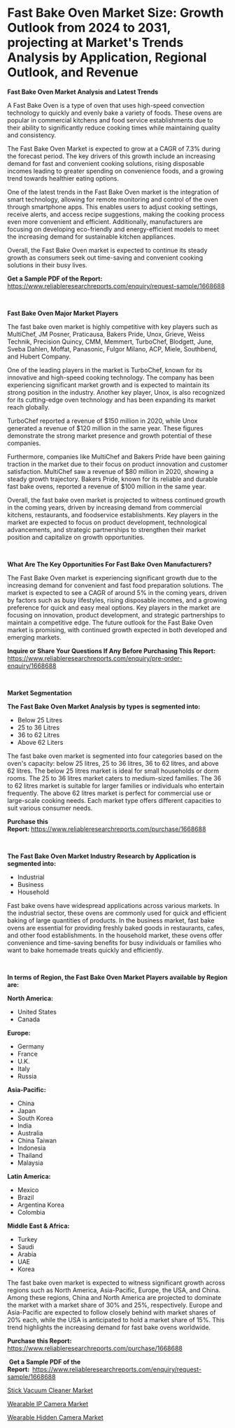 <p><h1>Fast Bake Oven Market Size: Growth Outlook from 2024 to 2031, projecting at Market's Trends Analysis by Application, Regional Outlook, and Revenue</h1></p><p><strong>Fast Bake Oven Market Analysis and Latest Trends</strong></p>
<p><p>A Fast Bake Oven is a type of oven that uses high-speed convection technology to quickly and evenly bake a variety of foods. These ovens are popular in commercial kitchens and food service establishments due to their ability to significantly reduce cooking times while maintaining quality and consistency. </p><p>The Fast Bake Oven Market is expected to grow at a CAGR of 7.3% during the forecast period. The key drivers of this growth include an increasing demand for fast and convenient cooking solutions, rising disposable incomes leading to greater spending on convenience foods, and a growing trend towards healthier eating options.</p><p>One of the latest trends in the Fast Bake Oven market is the integration of smart technology, allowing for remote monitoring and control of the oven through smartphone apps. This enables users to adjust cooking settings, receive alerts, and access recipe suggestions, making the cooking process even more convenient and efficient. Additionally, manufacturers are focusing on developing eco-friendly and energy-efficient models to meet the increasing demand for sustainable kitchen appliances.</p><p>Overall, the Fast Bake Oven market is expected to continue its steady growth as consumers seek out time-saving and convenient cooking solutions in their busy lives.</p></p>
<p><strong>Get a Sample PDF of the Report:&nbsp;</strong> <a href="https://www.reliableresearchreports.com/enquiry/request-sample/1668688">https://www.reliableresearchreports.com/enquiry/request-sample/1668688</a></p>
<p>&nbsp;</p>
<p><strong>Fast Bake Oven Major Market Players</strong></p>
<p><p>The fast bake oven market is highly competitive with key players such as MultiChef, JM Posner, Praticausa, Bakers Pride, Unox, Grieve, Weiss Technik, Precision Quincy, CMM, Memmert, TurboChef, Blodgett, June, Sveba Dahlen, Moffat, Panasonic, Fulgor Milano, ACP, Miele, Southbend, and Hubert Company. </p><p>One of the leading players in the market is TurboChef, known for its innovative and high-speed cooking technology. The company has been experiencing significant market growth and is expected to maintain its strong position in the industry. Another key player, Unox, is also recognized for its cutting-edge oven technology and has been expanding its market reach globally.</p><p>TurboChef reported a revenue of $150 million in 2020, while Unox generated a revenue of $120 million in the same year. These figures demonstrate the strong market presence and growth potential of these companies.</p><p>Furthermore, companies like MultiChef and Bakers Pride have been gaining traction in the market due to their focus on product innovation and customer satisfaction. MultiChef saw a revenue of $80 million in 2020, showing a steady growth trajectory. Bakers Pride, known for its reliable and durable fast bake ovens, reported a revenue of $100 million in the same year.</p><p>Overall, the fast bake oven market is projected to witness continued growth in the coming years, driven by increasing demand from commercial kitchens, restaurants, and foodservice establishments. Key players in the market are expected to focus on product development, technological advancements, and strategic partnerships to strengthen their market position and capitalize on growth opportunities.</p></p>
<p>&nbsp;</p>
<p><strong>What Are The Key Opportunities For Fast Bake Oven Manufacturers?</strong></p>
<p><p>The Fast Bake Oven market is experiencing significant growth due to the increasing demand for convenient and fast food preparation solutions. The market is expected to see a CAGR of around 5% in the coming years, driven by factors such as busy lifestyles, rising disposable incomes, and a growing preference for quick and easy meal options. Key players in the market are focusing on innovation, product development, and strategic partnerships to maintain a competitive edge. The future outlook for the Fast Bake Oven market is promising, with continued growth expected in both developed and emerging markets.</p></p>
<p><strong>Inquire or Share Your Questions If Any Before Purchasing This Report:</strong> <a href="https://www.reliableresearchreports.com/enquiry/pre-order-enquiry/1668688">https://www.reliableresearchreports.com/enquiry/pre-order-enquiry/1668688</a></p>
<p>&nbsp;</p>
<p><strong>Market Segmentation</strong></p>
<p><strong>The Fast Bake Oven Market Analysis by types is segmented into:</strong></p>
<p><ul><li>Below 25 Litres</li><li>25 to 36 Litres</li><li>36 to 62 Litres</li><li>Above 62 Liters</li></ul></p>
<p><p>The fast bake oven market is segmented into four categories based on the oven's capacity: below 25 litres, 25 to 36 litres, 36 to 62 litres, and above 62 litres. The below 25 litres market is ideal for small households or dorm rooms. The 25 to 36 litres market caters to medium-sized families. The 36 to 62 litres market is suitable for larger families or individuals who entertain frequently. The above 62 litres market is perfect for commercial use or large-scale cooking needs. Each market type offers different capacities to suit various consumer needs.</p></p>
<p><strong>Purchase this Report:&nbsp;</strong><a href="https://www.reliableresearchreports.com/purchase/1668688">https://www.reliableresearchreports.com/purchase/1668688</a></p>
<p>&nbsp;</p>
<p><strong>The Fast Bake Oven Market Industry Research by Application is segmented into:</strong></p>
<p><ul><li>Industrial</li><li>Business</li><li>Household</li></ul></p>
<p><p>Fast bake ovens have widespread applications across various markets. In the industrial sector, these ovens are commonly used for quick and efficient baking of large quantities of products. In the business market, fast bake ovens are essential for providing freshly baked goods in restaurants, cafes, and other food establishments. In the household market, these ovens offer convenience and time-saving benefits for busy individuals or families who want to bake homemade treats quickly and efficiently.</p></p>
<p>&nbsp;</p>
<p><strong>In terms of Region, the Fast Bake Oven Market Players available by Region are:</strong></p>
<p>
    <p> <strong> North America: </strong>
        <ul>
            <li>United States</li>
            <li>Canada</li>
        </ul>
        </p> 
    <p> <strong> Europe: </strong>
        <ul>
            <li>Germany</li>
            <li>France</li>
            <li>U.K.</li>
            <li>Italy</li>
            <li>Russia</li>
        </ul>
        </p> 
    <p> <strong> Asia-Pacific: </strong>
        <ul>
            <li>China</li>
            <li>Japan</li>
            <li>South Korea</li>
            <li>India</li>
            <li>Australia</li>
            <li>China Taiwan</li>
            <li>Indonesia</li>
            <li>Thailand</li>
            <li>Malaysia</li>
        </ul>
        </p> 
    <p> <strong> Latin America: </strong>
        <ul>
            <li>Mexico</li>
            <li>Brazil</li>
            <li>Argentina Korea</li>
            <li>Colombia</li>
        </ul>
        </p> 
    <p> <strong> Middle East & Africa: </strong>
        <ul>
            <li>Turkey</li>
            <li>Saudi</li>
            <li>Arabia</li>
            <li>UAE</li>
            <li>Korea</li>
        </ul>
    </p>
    </p>
<p><p>The fast bake oven market is expected to witness significant growth across regions such as North America, Asia-Pacific, Europe, the USA, and China. Among these regions, China and North America are projected to dominate the market with a market share of 30% and 25%, respectively. Europe and Asia-Pacific are expected to follow closely behind with market shares of 20% each, while the USA is anticipated to hold a market share of 15%. This trend highlights the increasing demand for fast bake ovens worldwide.</p></p>
<p><strong>Purchase this Report: </strong><a href="https://www.reliableresearchreports.com/purchase/1668688">https://www.reliableresearchreports.com/purchase/1668688</a></p>
<p>&nbsp;<strong>Get a Sample PDF of the Report:&nbsp;&nbsp;</strong><a href="https://www.reliableresearchreports.com/enquiry/request-sample/1668688">https://www.reliableresearchreports.com/enquiry/request-sample/1668688</a></p>
<p><strong></strong></p>
<p><p><a href="https://github.com/nancykennedykellievqfqt2/Market-Research-Report-List-1/blob/main/stick-vacuum-cleaner-market.md">Stick Vacuum Cleaner Market</a></p><p><a href="https://github.com/prosalinda88/Market-Research-Report-List-3/blob/main/wearable-ip-camera-market.md">Wearable IP Camera Market</a></p><p><a href="https://github.com/NorbertYates/Market-Research-Report-List-4/blob/main/wearable-hidden-camera-market.md">Wearable Hidden Camera Market</a></p></p>